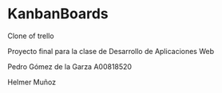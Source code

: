 # KanbanBoards
Clone of trello

Proyecto final para la clase de Desarrollo de Aplicaciones Web



Pedro Gómez de la Garza A00818520

Helmer Muñoz
